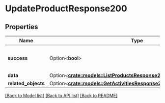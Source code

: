 # UpdateProductResponse200

## Properties

Name | Type | Description | Notes
------------ | ------------- | ------------- | -------------
**success** | Option<**bool**> | If the response is successful or not | [optional]
**data** | Option<[**crate::models::ListProductsResponse200AllOfDataInnerProduct**](listProductsResponse200_allOf_data_inner_product.md)> |  | [optional]
**related_objects** | Option<[**crate::models::GetActivitiesResponse200RelatedObjects**](getActivitiesResponse200_related_objects.md)> |  | [optional]

[[Back to Model list]](../README.md#documentation-for-models) [[Back to API list]](../README.md#documentation-for-api-endpoints) [[Back to README]](../README.md)


